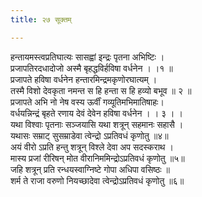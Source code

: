 ```yaml
---
title: २७ सूक्तम्

---
```

हन्तायमस्त्वप्रतिघात्यः सासह्वां इन्द्रः पृतना अभिष्टिः ।  
प्रजापतिरदधादोजो अस्मै बृहद्धविर्हविषा वर्धनेन । ।१ ॥  
प्रजापते हविषा वर्धनेन हन्तारमिन्द्रमकृणोरघात्यम् ।  
तस्मै विशो देवकृता नमन्त स हि हन्ता स हि हव्यो बभूव ॥ २ ॥  
प्रजापते अभि नो नेष वस्य ऊर्वीं गव्यूतिमभिमातिषाहः।  
वर्धयन्निन्द्रं बृहते रणाय देवं देवेन हविषा वर्धनेन । । ३ । ।  
यथा विश्वाः पृतनाः सञ्जयासि यथा शत्रून् सहमानः सहासै ।  
यथासः सम्राट् सुसम्राडेवा त्वेन्द्रो ऽप्रतिवधं कृणोतु ॥४॥  
अयं वीरो ऽप्रति हन्तु शत्रून् विश्ले देवा अप सदस्कराथ ।  
मास्य प्रजां रीरिषन् मोत वीरानिममिन्द्रोऽप्रतिवधं कृणोतु ॥५॥  
जहि शत्रून् प्रति रन्धयस्वाग्निष्टे गोपा अधिपा वसिष्ठः ॥  
शर्म ते राजा वरुणो नियच्छादेवा त्वेन्द्रोऽप्रतिवधं कृणोतु ॥६॥  
  
